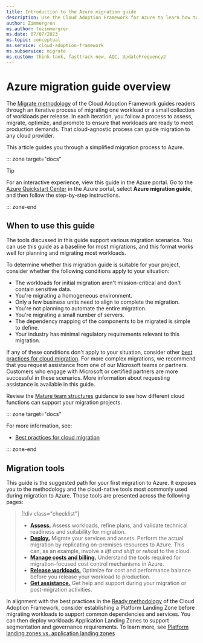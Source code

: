 ```yaml
---
title: Introduction to the Azure migration guide
description: Use the Cloud Adoption Framework for Azure to learn how to effectively migrate your organization's services to Azure.
author: Zimmergren
ms.author: tozimmergren
ms.date: 07/07/2023
ms.topic: conceptual
ms.service: cloud-adoption-framework
ms.subservice: migrate
ms.custom: think-tank, fasttrack-new, AQC, UpdateFrequency2
---
```


# Azure migration guide overview

The [Migrate methodology](../index.md) of the Cloud Adoption Framework guides readers through an iterative process of migrating one workload or a small collection of workloads per release. In each iteration, you follow a process to assess, migrate, optimize, and promote to ensure that workloads are ready to meet production demands. That cloud-agnostic process can guide migration to any cloud provider.

This article guides you through a simplified migration process to Azure.

::: zone target="docs"

> [!TIP]
> For an interactive experience, view this guide in the Azure portal. Go to the [Azure Quickstart Center](https://portal.azure.com/?feature.quickstart=true#blade/Microsoft_Azure_Resources/QuickstartCenterBlade) in the Azure portal, select **Azure migration guide**, and then follow the step-by-step instructions.

::: zone-end

## When to use this guide

The tools discussed in this guide support various migration scenarios. You can use this guide as a baseline for most migrations, and this format works well for planning and migrating most workloads.

To determine whether this migration guide is suitable for your project, consider whether the following conditions apply to your situation:

- The workloads for initial migration aren't mission-critical and don't contain sensitive data.
- You're migrating a homogeneous environment.
- Only a few business units need to align to complete the migration.
- You're not planning to automate the entire migration.
- You're migrating a small number of servers.
- The dependency mapping of the components to be migrated is simple to define.
- Your industry has minimal regulatory requirements relevant to this migration.

<!-- docutune:casing "our Microsoft teams" -->

If any of these conditions don't apply to your situation, consider other [best practices for cloud migration](../azure-best-practices/index.md). For more complex migrations, we recommend that you request assistance from one of our Microsoft teams or partners. Customers who engage with Microsoft or certified partners are more successful in these scenarios. More information about requesting assistance is available in this guide.

Review the [Mature team structures](/azure/cloud-adoption-framework/organize/organization-structures) guidance to see how different cloud functions can support your migration projects.

::: zone target="docs"

For more information, see:

- [Best practices for cloud migration](../azure-best-practices/index.md)

::: zone-end

## Migration tools

This guide is the suggested path for your first migration to Azure. It exposes you to the methodology and the cloud-native tools most commonly used during migration to Azure. Those tools are presented across the following pages:

> [!div class="checklist"]
>
> - [**Assess.**](assess.md) Assess workloads, refine plans, and validate technical readiness and suitability for migration.
> - [**Deploy.**](migrate.md) Migrate your services and assets. Perform the actual migration by replicating on-premises resources to Azure. This can, as an example, involve a _lift and shift_ or _rehost_ to the cloud.
> - [**Manage costs and billing.**](manage-costs.md) Understand the tools required for migration-focused cost control mechanisms in Azure.
> - [**Release workloads.**](optimize-and-transform.md) Optimize for cost and performance balance before you release your workload to production.
> - [**Get assistance.**](assistance.md) Get help and support during your migration or post-migration activities.

In alignment with the best practices in the [Ready methodology](../../ready/index.md) of the Cloud Adoption Framework, consider establishing a Platform Landing Zone before migrating workloads to support common dependencies and services. You can then deploy workloads Application Landing Zones to support segmentation and governance requirements. To learn more, see [Platform landing zones vs. application landing zones](/azure/cloud-adoption-framework/ready/landing-zone/#platform-landing-zones-vs-application-landing-zones)
